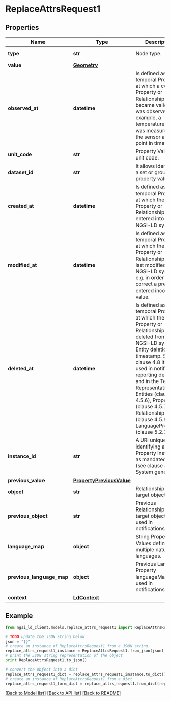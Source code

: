 # ReplaceAttrsRequest1


## Properties

Name | Type | Description | Notes
------------ | ------------- | ------------- | -------------
**type** | **str** | Node type.  | [optional] [default to 'LanguageProperty']
**value** | [**Geometry**](Geometry.md) |  | [optional] 
**observed_at** | **datetime** | Is defined as the temporal Property at which a certain Property or Relationship became valid or was observed. For example, a temperature Value was measured by the sensor at this point in time.  | [optional] 
**unit_code** | **str** | Property Value&#39;s unit code.  | [optional] 
**dataset_id** | **str** | It allows identifying a set or group of property values.  | [optional] 
**created_at** | **datetime** | Is defined as the temporal Property at which the Entity, Property or Relationship was entered into an NGSI-LD system.  | [optional] [readonly] 
**modified_at** | **datetime** | Is defined as the temporal Property at which the Entity, Property or Relationship was last modified in an NGSI-LD system, e.g. in order to correct a previously entered incorrect value.  | [optional] [readonly] 
**deleted_at** | **datetime** | Is defined as the temporal Property at which the Entity, Property or Relationship was deleted from an NGSI-LD system.  Entity deletion timestamp. See clause 4.8 It is only used in notifications reporting deletions and in the Temporal Representation of Entities (clause 4.5.6), Properties (clause 4.5.7), Relationships (clause 4.5.8) and LanguageProperties (clause 5.2.32).  | [optional] [readonly] 
**instance_id** | **str** | A URI uniquely identifying a Property instance, as mandated by (see clause 4.5.7). System generated.  | [optional] [readonly] 
**previous_value** | [**PropertyPreviousValue**](PropertyPreviousValue.md) |  | [optional] 
**object** | **str** | Relationship&#39;s target object.  | [optional] 
**previous_object** | **str** | Previous Relationship&#39;s target object. Only used in notifications.  | [optional] [readonly] 
**language_map** | **object** | String Property Values defined in multiple natural languages.  | [optional] 
**previous_language_map** | **object** | Previous Language Property languageMap. Only used in notifications.  | [optional] [readonly] 
**context** | [**LdContext**](LdContext.md) |  | 

## Example

```python
from ngsi_ld_client.models.replace_attrs_request1 import ReplaceAttrsRequest1

# TODO update the JSON string below
json = "{}"
# create an instance of ReplaceAttrsRequest1 from a JSON string
replace_attrs_request1_instance = ReplaceAttrsRequest1.from_json(json)
# print the JSON string representation of the object
print ReplaceAttrsRequest1.to_json()

# convert the object into a dict
replace_attrs_request1_dict = replace_attrs_request1_instance.to_dict()
# create an instance of ReplaceAttrsRequest1 from a dict
replace_attrs_request1_form_dict = replace_attrs_request1.from_dict(replace_attrs_request1_dict)
```
[[Back to Model list]](../README.md#documentation-for-models) [[Back to API list]](../README.md#documentation-for-api-endpoints) [[Back to README]](../README.md)



